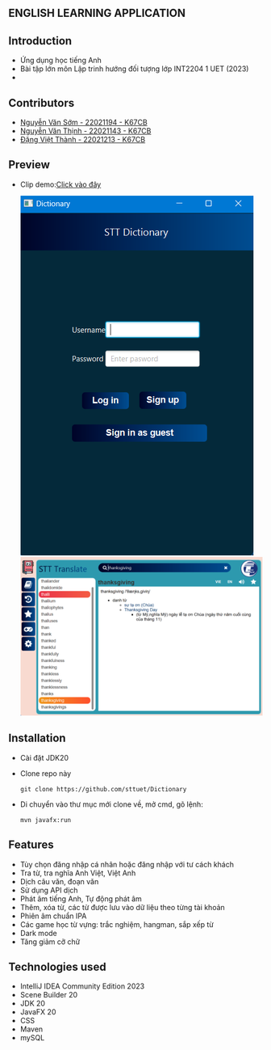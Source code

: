 ENGLISH LEARNING APPLICATION
---

## Introduction
* Ứng dụng học tiếng Anh
* Bài tập lớn môn Lập trinh hướng đối tượng lớp INT2204 1 UET (2023)
* 
## Contributors

* [Nguyễn Văn Sớm - 22021194 - K67CB](https://github.com/nvs123456)
* [Nguyễn Văn Thịnh - 22021143 - K67CB](https://github.com/Thinhtrang)
* [Đặng Việt Thành - 22021213 - K67CB](https://github.com/vietthanhf11)

## Preview
* Clip demo:[Click vào đây]()

  ![demo1](src/main/resources/image/demo1.png)
  ![demo2](src/main/resources/image/demo2.png)
  
## Installation

* Cài đặt JDK20
* Clone repo này
    
      git clone https://github.com/sttuet/Dictionary
* Di chuyển vào thư mục mới clone về, mở cmd, gõ lệnh:

      mvn javafx:run

## Features
* Tùy chọn đăng nhập cá nhân hoặc đăng nhập với tư cách khách
* Tra từ, tra nghĩa Anh Việt, Việt Anh
* Dịch câu văn, đoạn văn
* Sử dụng API dịch
* Phát âm tiếng Anh, Tự động phát âm
* Thêm, xóa từ, các từ được lưu vào dữ liệu theo từng tài khoản
* Phiên âm chuẩn IPA
* Các game học từ vựng: trắc nghiệm, hangman, sắp xếp từ
* Dark mode
* Tăng giảm cỡ chữ

## Technologies used
* IntelliJ IDEA Community Edition 2023
* Scene Builder 20
* JDK 20
* JavaFX 20
* CSS
* Maven
* mySQL
